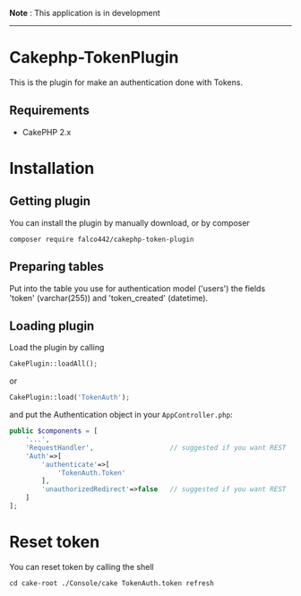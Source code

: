 **Note** : This application is in development

___


# Cakephp-TokenPlugin


This is the plugin for make an authentication done with Tokens.

## Requirements

* CakePHP 2.x

# Installation

## Getting plugin

You can install the plugin by manually download, or by composer

```
composer require falco442/cakephp-token-plugin
```

## Preparing  tables

Put into the table you use for authentication model ('users') the fields 'token' (varchar(255)) and 'token_created' (datetime).

## Loading plugin

Load the plugin by calling

```PHP
CakePlugin::loadAll();
```

or

```PHP
CakePlugin::load('TokenAuth');
```

and put the Authentication object in your `AppController.php`:

```PHP
public $components = [
	'...',
	'RequestHandler', 					// suggested if you want REST
	'Auth'=>[
		'authenticate'=>[
			'TokenAuth.Token'
		],
		'unauthorizedRedirect'=>false	// suggested if you want REST
	]
];
```


# Reset token

You can reset token by calling the shell

```
cd cake-root ./Console/cake TokenAuth.token refresh
```